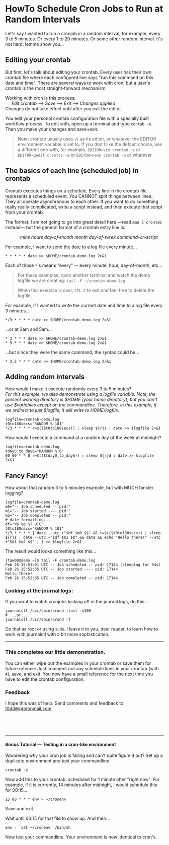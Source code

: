 # HowTo Schedule Cron Jobs to Run at Random Intervals

Let's say I wanted to run a cronjob in a random interval, for example, every 3
to 5 minutes. Or every 1 to 20 minutes. Or some other random interval. It's not
hard, lemme show you...

## Editing your crontab

But first, let's talk about editing your crontab. Every user has their own
crontab file where each configured line says "run this command on this date and
time". There are several ways to work with cron, but a user's crontab is the
most straight-forward mechanism.

Working with cron is this process:<br />
&nbsp;&nbsp;&nbsp;&nbsp; _Edit crontab &xrarr; Save &xrarr; Exit &xrarr; Changes applied_<br />
Changes do not take effect until after you exit the editor.

You edit your personal crontab configuration file with a specially built
workflow process. To edit with, open up a terminal and type `contab -e`. Then you make your changes and
save+exit.

> Note: crontab usually uses `vi` as its editor, or whatever the EDITOR
> environment variable is set to. If you don't like the default choice, use a
> different one with, for example, `EDITOR=vim crontab -e` or `EDITOR=gedit crontab -e` or
> `EDITOR=nano crontab -e` or whatever.

## The basics of each line (scheduled job) in crontab

Crontab executes things on a schedule. Every line in the crontab file
represents a scheduled event. You CANNOT split things between lines. They all
operate asynchronous to each other. If you want to do something really really
complicated, write a script instead, and then execute that script from your
crontab.

The format: I am not going to go into great detail here &mdash;read `man 5 crontab` instead&mdash; but
the general format of a crontab entry line is:

&nbsp;&nbsp;&nbsp;&nbsp;&nbsp;&nbsp;&nbsp;&nbsp;&nbsp;&nbsp;&nbsp;&nbsp;*mins hours day-of-month month day-of-week command-or-script*

For example, I want to send the date to a log file every minute...

```
* * * * * date >> $HOME/crontab-demo.log 2>&1
```

Each of those `*`'s means "every" -- every minute, hour, day-of-month, etc...

> For these examples, open another terminal and watch the demo logfile we are creating: `tail -F ~/crontab-demo.log`
>
> When this exercise is over, `CTL-C` to exit and feel free to delete the logfile.

For example, if I wanted to write the current date and time to a log file every 3
minutes...

```
*/3 * * * * date >> $HOME/crontab-demo.log 2>&1
```

...or at 3am and 5am...

```
* 3 * * * date >> $HOME/crontab-demo.log 2>&1
* 5 * * * date >> $HOME/crontab-demo.log 2>&1
```

...but since they were the same command, the syntax could be...

```
* 3,5 * * * date >> $HOME/crontab-demo.log 2>&1
```


## Adding random intervals

How would I make it execute randomly every 3 to 5 minutes?<br />
_For this example, we also demonstrate using a logfile variable. Note, the
present working directory is $HOME (your home directory), but you can't use
$variables except on the commandline. Therefore, in this example, if we
redirect to just $logfile, it will write to $HOME/$logfile._

```
logfile=crontab-demo.log
t0to180secs="RANDOM % 181"
*/3 * * * * r=$(($t0to180secs)) ; sleep ${r}s ; date >> $logfile 2>&1
```


How would I execute a command at a random day of the week at midnight?

```
logfile=crontab-demo.log
tday0_to_day6="RANDOM % 6"
00 00 * * 0 r=$(($tday0_to_day6)) ; sleep ${r}d ; date >> $logfile 2>&1
```

## Fancy Fancy!

How about that random 3 to 5 minutes example, but with MUCH fancier logging?

```
logfile=crontab-demo.log
m0="-- Job scheduled -- pid:"
m1="-- Job started ---- pid:"
m2="-- Job completed -- pid:"
# date formatting...
df="%b %d %T UTC"
t0to180secs="RANDOM % 181"
*/3 * * * * { date --utc +"$df $m0 $$" && r=$(($t0to180secs)) ; sleep ${r}s ; date --utc +"$df $m1 $$" && date && echo "Hello there!" --utc +"$df $m2 $$" ; } >> $logfile 2>&1
```

The result would looks something like this...

```
[taw00@demo ~]$ tail -F crontab-demo.log
Feb 26 15:51:01 UTC -- Job scheduled -- pid: 17144 (sleeping for 94s)
Feb 26 15:52:35 UTC -- Job started ---- pid: 17144
Hello there!
Feb 26 15:52:35 UTC -- Job completed -- pid: 17144
```

### Looking at the journal logs:

If you want to watch cronjobs kicking off in the journal logs, do this...
```
journalctl /usr/sbin/crond |tail -n100
# ...or...
journalctl /usr/sbin/crond -f
```

Do that as root or using `sudo`. I leave it to you, dear reader, to learn how
to work with journalctl with a bit more sophistication.

---

### This completes our little demonstration.

You can either wipe out the examples in your crontab or save them for future refence:  Just comment out any schedule lines in your crontab (with `#`), save, and exit. You now have a small reference for the next time you have to edit the crontab configuration.


### Feedback

I hope this was of help. Send comments and feedback to <t0dd@protonmail.com>

&nbsp;

&nbsp;

---

#### Bonus Tutorial &mdash; Testing in a cron-like environment

Wondering why your cron job is failing and can't quite figure it out? Set up a
duplicate environment and test your commandline.

```
crontab -e
```

Now add this to your crontab, scheduled for 1 minute after "right now". For
example, if it is currently, 14 minutes after midnight, I would schedule this
for 00:15...

```
15 00 * * * env > ~/cronenv
```

Save and exit.

Wait until 00:15 for that file to show up. And then...

```
env - `cat ~/cronenv` /bin/sh
```

Now test your commandline. Your environment is now identical to cron's.


